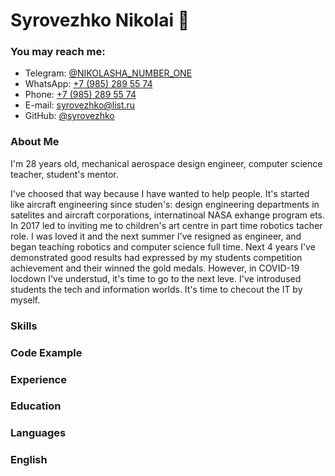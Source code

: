 # Syrovezhko Nikolai 👋

### You may reach me:
* Telegram: [@NIKOLASHA_NUMBER_ONE](https://t.me/NIKOLASHA_NUMBER_ONE)
* WhatsApp: [+7 (985) 289 55 74](https://wa.me/79852895574)
* Phone: [+7 (985) 289 55 74](tel:+79852895574)
* E-mail: [syrovezhko@list.ru](mailto:syrovezhko@list.ru)
* GitHub: [@syrovezhko](https://github.com/syrovezhko)

### About Me
I'm 28 years old, mechanical aerospace design engineer, computer science teacher, student's mentor. 

I've choosed that way because I have wanted to help people. It's started like aircraft engineering since studen's: design engineering departments in satelites and aircraft corporations, internatinoal NASA exhange program ets. In 2017 led to inviting me to сhildren's art centre in part time robotics tacher role. I was loved it and the next summer I've resigned as engineer, and began teaching  robotics and computer science full time. Next 4 years I've demonstrated good results had expressed by my students competition achievement and their winned the gold medals.  However, in COVID-19 locdown I've understud, it's time to go to the next leve. I've introdused students the tech and information worlds. It's time to checout the IT by myself.

### Skills

### Code Example

### Experience

### Education

### Languages

### English
